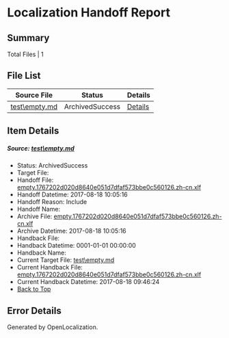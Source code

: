 # <a name='report-top'></a> Localization Handoff Report

## Summary
 Total Files | 1

## File List
 Source File | Status | Details 
 ----------- | ------ | ------- 
 [test\empty.md](https://github.com/OpenLocalizationOrg/PowerShell-Docs/blob/1cc7082ffc28d8c0370b5cdc0eb435eb557a30d7/test/empty.md) | ArchivedSuccess | [Details](#69cc42589c74f7a2100c1ba6e33dd1b2157c741e62)

## Item Details
##### <a name='69cc42589c74f7a2100c1ba6e33dd1b2157c741e62'></a> Source: [test\empty.md](https://github.com/OpenLocalizationOrg/PowerShell-Docs/blob/1cc7082ffc28d8c0370b5cdc0eb435eb557a30d7/test/empty.md)
* Status: ArchivedSuccess
* Target File: 
* Handoff File: [empty.1767202d020d8640e051d7dfaf573bbe0c560126.zh-cn.xlf](https://github.com/OpenLocalizationOrg/PowerShell-Docs.handoff/blob/e8a6d8ed7e7759405a7352fe8077605d967926c6/ol-handoff/OpenLocalizationOrg/PowerShell-Docs.zh-cn/live/empty.1767202d020d8640e051d7dfaf573bbe0c560126.zh-cn.xlf)
* Handoff Datetime: 2017-08-18 10:05:16
* Handoff Reason: Include
* Handoff Name: 
* Archive File: [empty.1767202d020d8640e051d7dfaf573bbe0c560126.zh-cn.xlf](https://github.com/OpenLocalizationOrg/PowerShell-Docs.handoff/blob/470544ab6c916eec2626f0c5398fcd66430344e6/ol-archive/OpenLocalizationOrg/PowerShell-Docs.zh-cn/live/empty.1767202d020d8640e051d7dfaf573bbe0c560126.zh-cn.xlf)
* Archive Datetime: 2017-08-18 10:05:16
* Handback File: 
* Handback Datetime: 0001-01-01 00:00:00
* Handback Name: 
* Current Target File: [test\empty.md](https://github.com/OpenLocalizationOrg/PowerShell-Docs.zh-cn/blob/50e570fcd22b059dba92832542cac242bbe4cd36/test/empty.md)
* Current Handback File: [empty.1767202d020d8640e051d7dfaf573bbe0c560126.zh-cn.xlf](https://github.com/OpenLocalizationOrg/PowerShell-Docs.handback/blob/3eef1b2f8c0aa06d1deae6c73b787fed55deca74/ol-handback/OpenLocalizationOrg/PowerShell-Docs.zh-cn/live/empty.1767202d020d8640e051d7dfaf573bbe0c560126.zh-cn.xlf)
* Current Handback Datetime: 2017-08-18 09:46:24
* [Back to Top](#report-top)


## Error Details

Generated by OpenLocalization.
